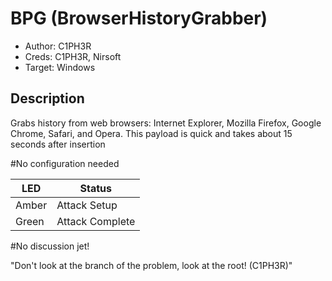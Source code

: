 # BPG (BrowserHistoryGrabber)

* Author: C1PH3R
* Creds: C1PH3R, Nirsoft
* Target: Windows

## Description

Grabs history from web browsers: Internet Explorer, Mozilla Firefox, Google Chrome, Safari, and Opera. 
This payload is quick and takes about 15 seconds after insertion

#No configuration needed


| LED                | Status                                       |
| ------------------ | -------------------------------------------- |
| Amber              | Attack Setup                                 |
| Green              | Attack Complete                              |

#No discussion jet!

"Don't look at the branch of the problem, look at the root! (C1PH3R)"
